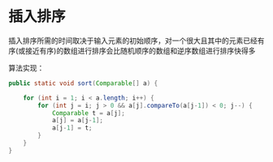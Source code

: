 # 插入排序

插入排序所需的时间取决于输入元素的初始顺序，对一个很大且其中的元素已经有序(或接近有序)的数组进行排序会比随机顺序的数组和逆序数组进行排序快得多

算法实现：

```java
public static void sort(Comparable[] a) {

    for (int i = 1; i < a.length; i++) {
        for (int j = i; j > 0 && a[j].compareTo(a[j-1]) < 0; j--) {
            Comparable t = a[j];
            a[j] = a[j-1];
            a[j-1] = t;
        }
    }
}
```

